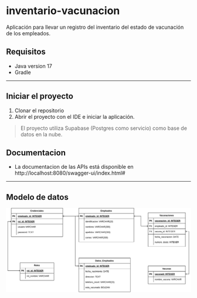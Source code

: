 # inventario-vacunacion

Aplicación para llevar un registro del inventario del estado de vacunación de los empleados.

## Requisitos
- Java version 17
- Gradle

---

## Iniciar el proyecto

1. Clonar el repositorio
2. Abrir el proyecto con el IDE e iniciar la aplicación.

> El proyecto utiliza Supabase (Postgres como servicio) como base de datos en la nube.

## Documentacion
- La documentacion de las APIs está disponible en http://localhost:8080/swagger-ui/index.html#


--- 
## Modelo de datos

![modelo](/docs/modelo_datos.png "Modelo de datos")